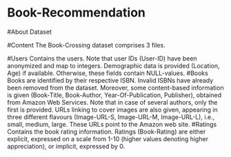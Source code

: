 # Book-Recommendation

#About Dataset

#Content
The Book-Crossing dataset comprises 3 files.

#Users
Contains the users. Note that user IDs (User-ID) have been anonymized and map to integers. Demographic data is provided (Location, Age) if available. Otherwise, these fields contain NULL-values.
#Books
Books are identified by their respective ISBN. Invalid ISBNs have already been removed from the dataset. Moreover, some content-based information is given (Book-Title, Book-Author, Year-Of-Publication, Publisher), obtained from Amazon Web Services. Note that in case of several authors, only the first is provided. URLs linking to cover images are also given, appearing in three different flavours (Image-URL-S, Image-URL-M, Image-URL-L), i.e., small, medium, large. These URLs point to the Amazon web site.
#Ratings
Contains the book rating information. Ratings (Book-Rating) are either explicit, expressed on a scale from 1-10 (higher values denoting higher appreciation), or implicit, expressed by 0.
